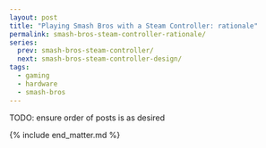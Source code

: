 ```yaml
---
layout: post
title: "Playing Smash Bros with a Steam Controller: rationale"
permalink: smash-bros-steam-controller-rationale/
series:
  prev: smash-bros-steam-controller/
  next: smash-bros-steam-controller-design/
tags:
  - gaming
  - hardware
  - smash-bros
---
```


TODO: ensure order of posts is as desired

{% include end_matter.md %}
